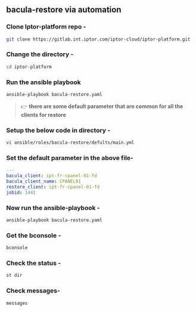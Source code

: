 ## bacula-restore via automation

### Clone Iptor-platform repo -
```bash
git clone https://gitlab.int.iptor.com/iptor-cloud/iptor-platform.git
```
### Change the directory -
```bash
cd iptor-platform
```
### Run the ansible playbook
```bash
ansible-playbook bacula-restore.yaml
```
> :point_right: **there are some default parameter that are common for all the clients for restore** 
### Setup the below code in directory -
```bash
vi ansible/roles/bacula-restore/defults/main.yml
```
### Set the default parameter in the above file-
``` yaml
---
bacula_client: ipt-fr-cpanel-01-fd
bacula_client_name: CPANEL01
restore_client: ipt-fr-cpanel-01-fd
jobid: 1441
```
### Now run the ansible-playbook -
 ```bash
 ansible-playbook bacula-restore.yaml
```
### Get the bconsole -
```bash
bconsole
```
### Check the status -
```bash
st dir
```
### Check messages-
```bash
messages
```


